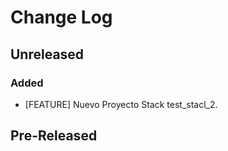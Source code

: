 <!--
IMPACTO
### Added
### Changed
### Deprecated
### Removed
### Fixed
### Security

Versionamiento
A.B.C

A: Cambio sustancial en la estructura o en la manera de operar la aplicación.
B: Nuevas características, nuevas funcionalidades y conjunto de grandes correcciones.
C: Correcciones de bugs de la serie B.
-->

# Change Log

## Unreleased

### Added
- [FEATURE] Nuevo Proyecto Stack test_stacl_2.

## Pre-Released
